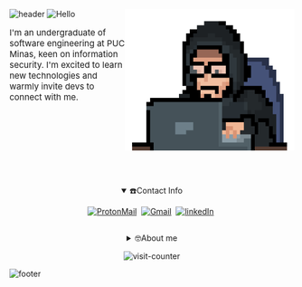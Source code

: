 ![header](https://capsule-render.vercel.app/api?type=waving&height=225&color=0:000000,100:999999&text=Welcome%20to%20my%20profile!&fontSize=42&fontColor=FFFFFF&fontAlign=50&fontAlignY=35&animation=fadeIn)
![Hello](https://readme-typing-svg.demolab.com?font=Honk&size=34&pause=1000&color=009933&background=FFFFFF00&center=true&random=false&width=435&lines=Hello+there!)
<img align="right" width="300" height="250" src="./Coding.gif">
<p align="left" style="font-size: 15px">I'm an undergraduate of software engineering at PUC Minas, keen on information security. I'm excited to learn new technologies and warmly invite devs to connect with me.</p> 
<br><br><br><br><br><br>


##
<div align="center">
<details open="true">
<summary>☎️Contact Info</summary>

[![ProtonMail](https://img.shields.io/badge/proton%20mail-6aa84f?style=for-the-badge&logo=protonmail&logoColor=white)](https://mail.proton.me/u/0/inbox#mailto=MelvinKendes@protonmail.com)&nbsp;
[![Gmail](https://img.shields.io/badge/Gmail-6aa84f?style=for-the-badge&logo=gmail&logoColor=white)](https://mail.google.com/mail/u/0/?fs=1&to=kelvinmendes8@gmail.com&su=Ol%C3%A1!&body=Ol%C3%A1%20Kelvin,%20gostaria%20de%20entrar%20em%20contato!&tf=cm)&nbsp;
[![linkedIn](https://img.shields.io/badge/LinkedIn-6aa84f?style=for-the-badge&logo=linkedin&logoColor=whit)](https://www.linkedin.com/in/kelvin-mendes/)&nbsp;

</details>

##
<details>
<summary>🤓About me</summary>

### 💻Languages i'm studying
![c](https://img.shields.io/badge/c-6aa84f?style=for-the-badge)&nbsp;
![cpp](https://img.shields.io/badge/c++-6aa84f?style=for-the-badge)&nbsp;
![lua](https://img.shields.io/badge/lua-6aa84f?style=for-the-badge)&nbsp;
![java](https://img.shields.io/badge/java-6aa84f?style=for-the-badge)&nbsp;
![py](https://img.shields.io/badge/python-6aa84f?style=for-the-badge)&nbsp;

### 📎Softwares i use
![Fedora](https://img.shields.io/badge/Fedora-6aa84f?style=for-the-badge)&nbsp;
![I3WM](https://img.shields.io/badge/I3WM-6aa84f?style=for-the-badge)&nbsp;
![Wezterm](https://img.shields.io/badge/wezterm-6aa84f?style=for-the-badge)&nbsp;
![Windows](https://img.shields.io/badge/Windows_11-6aa84f?style=for-the-badge)&nbsp;
![Postman](https://img.shields.io/badge/Postman-6aa84f?style=for-the-badge)&nbsp;
![Figma](https://img.shields.io/badge/Figma-6aa84f?style=for-the-badge)&nbsp;
![VSCode](https://img.shields.io/badge/VSCode-6aa84f?style=for-the-badge)&nbsp;


### 📊 Stats
![Profile-summary](https://github-profile-summary-cards.vercel.app/api/cards/profile-details?username=md1o1&theme=dark)&nbsp;
![Activity-streak](https://github-readme-streak-stats.herokuapp.com/?user=Md1o1&theme=dark) <br>

![Spotify-api](https://spotify-github-profile.kittinanx.com/api/view?uid=21mjkani2gclcdhnctaawztja&cover_image=true&theme=novatorem&show_offline=true&background_color=121212&interchange=false&bar_color=53b14f&bar_color_cover=false)&nbsp;
![DailyDotDev](https://api.daily.dev/devcards/v2/5MTplZaMATY1e66YxY1NC.png?type=wide&r=bah%22%20width=%22652%22%20alt=%22Kelvin%20M.%27s%20Dev%20Card%22)&nbsp;
</details>

![visit-counter](https://komarev.com/ghpvc/?username=Md1o1&color=6aa84f&style=flat-square&label=Visits)</div>
![footer](https://capsule-render.vercel.app/api?type=waving&height=200&color=0:000000,100:999999&text=Thanks%20for%20visiting!&fontSize=30&fontColor=FFFFFF&fontAlign=50&fontAlignY=65&animation=fadeIn&section=footer&reversal=true)
